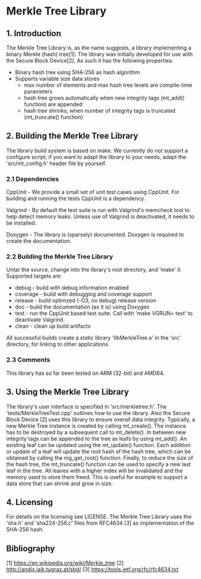 # Merkle Tree Library

## 1. Introduction

The Merkle Tree Library is, as the name suggests, a library implementing a
binary Merkle (hash) tree[1]. The library was initially developed for use with
the Secure Block Device[2]. As such it has the following properties:

* Binary hash tree using SHA-256 as hash algorithm
* Supports variable size data stores
  - max number of elements and max hash tree levels are compile-time parameters
  - hash tree grows automatically when new integrity tags (mt_add() function) are appended
  - hash tree shrinks, when number of integrity tags is truncated (mt_truncate() function)

## 2. Building the Merkle Tree Library

The library build system is based on make. We currently do not support a
configure script, if you want to adapt the library to your needs, adapt the
'src/mt_config.h' header file by yourself.

### 2.1 Dependencies

CppUnit - We provide a small set of unit test cases using CppUnit. For
building and running the tests CppUnit is a dependency.

Valgrind - By default the test suite is run with Valgrind's memcheck tool to
help detect memory leaks. Unless use of Valgrind is deactivated, it needs to
be installed.

Doxygen - The library is (sparsely) documented. Doxygen is required to create
the documentation.

### 2.2 Building the Merkle Tree Library

Untar the source, change into the library's root directory, and 'make' it.
Supported targets are:

* debug    - build with debug information enabled
* coverage - build with debugging and coverage support
* release  - build optimzed (-O3, no debug) release version
* doc      - build the documentation (as it is) using Doxygen 
* test     - run the CppUnit based test suite. Call with 'make VGRUN= test' to deactivate Valgrind. 
* clean    - clean up build artifacts

All successful builds create a static library 'libMerkleTree.a' in the 'src'
directory, for linking to other applications.

### 2.3 Comments

This library has so far been tested on ARM (32-bit) and AMD64. 

## 3. Using the Merkle Tree Library

The library's user interface is specified in 'src/merkletree.h'. The
'tests/MerkleTreeTest.cpp' outlines how to use the library. Also the Secure
Block Device [2] uses this library to ensure overall data integrity.
Typically, a new Merkle Tree instance is created by calling mt_create(). The
instance has to be destroyed by a subsequent call to mt_delete(). In between
new integrity tags can be appended to the tree as leafs by using mt_add(). An
existing leaf can be updated using the mt_update() function. Each addition or
update of a leaf will update the root hash of the hash tree, which can be
obtained by calling the mg_get_root() function. Finally, to reduce the size of
the hash tree, the mt_truncate() function can be used to specify a new last
leaf in the tree. All leaves with a higher index will be invalidated and the
memory used to store them freed. This is useful for example to support a data
store that can shrink and grow in size.

## 4. Licensing

For details on the licensing see LICENSE. The Merkle Tree Library uses the
'sha.h' and 'sha224-256.c' files from RFC4634 [3] as implementation of the
SHA-256 hash.

## Bibliography

[1] https://en.wikipedia.org/wiki/Merkle_tree
[2] http://andix.iaik.tugraz.at/sbd/
[3] https://tools.ietf.org/rfc/rfc4634.txt
